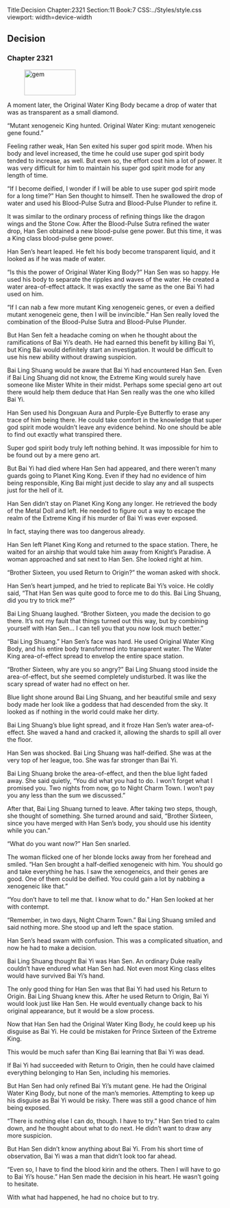 Title:Decision 
Chapter:2321 
Section:11 
Book:7 
CSS:../Styles/style.css 
viewport: width=device-width
  
## Decision
### Chapter 2321 
<figure>
	<img src="../Images/gem.gif" alt="gem" id="gem" width="120" height="60" />
</figure>
  

  
  A moment later, the Original Water King Body became a drop of water that was as transparent as a small diamond.

“Mutant xenogeneic King hunted. Original Water King: mutant xenogeneic gene found.”

Feeling rather weak, Han Sen exited his super god spirit mode. When his body and level increased, the time he could use super god spirit body tended to increase, as well. But even so, the effort cost him a lot of power. It was very difficult for him to maintain his super god spirit mode for any length of time.

“If I become deified, I wonder if I will be able to use super god spirit mode for a long time?” Han Sen thought to himself. Then he swallowed the drop of water and used his Blood-Pulse Sutra and Blood-Pulse Plunder to refine it.

It was similar to the ordinary process of refining things like the dragon wings and the Stone Cow. After the Blood-Pulse Sutra refined the water drop, Han Sen obtained a new blood-pulse gene power. But this time, it was a King class blood-pulse gene power.

Han Sen’s heart leaped. He felt his body become transparent liquid, and it looked as if he was made of water.

“Is this the power of Original Water King Body?” Han Sen was so happy. He used his body to separate the ripples and waves of the water. He created a water area-of-effect attack. It was exactly the same as the one Bai Yi had used on him.

“If I can nab a few more mutant King xenogeneic genes, or even a deified mutant xenogeneic gene, then I will be invincible.” Han Sen really loved the combination of the Blood-Pulse Sutra and Blood-Pulse Plunder.

But Han Sen felt a headache coming on when he thought about the ramifications of Bai Yi’s death. He had earned this benefit by killing Bai Yi, but King Bai would definitely start an investigation. It would be difficult to use his new ability without drawing suspicion.

Bai Ling Shuang would be aware that Bai Yi had encountered Han Sen. Even if Bai Ling Shuang did not know, the Extreme King would surely have someone like Mister White in their midst. Perhaps some special geno art out there would help them deduce that Han Sen really was the one who killed Bai Yi.

Han Sen used his Dongxuan Aura and Purple-Eye Butterfly to erase any trace of him being there. He could take comfort in the knowledge that super god spirit mode wouldn’t leave any evidence behind. No one should be able to find out exactly what transpired there.

Super god spirit body truly left nothing behind. It was impossible for him to be found out by a mere geno art.

But Bai Yi had died where Han Sen had appeared, and there weren’t many guards going to Planet King Kong. Even if they had no evidence of him being responsible, King Bai might just decide to slay any and all suspects just for the hell of it.

Han Sen didn’t stay on Planet King Kong any longer. He retrieved the body of the Metal Doll and left. He needed to figure out a way to escape the realm of the Extreme King if his murder of Bai Yi was ever exposed.

In fact, staying there was too dangerous already.

Han Sen left Planet King Kong and returned to the space station. There, he waited for an airship that would take him away from Knight’s Paradise. A woman approached and sat next to Han Sen. She looked right at him.

“Brother Sixteen, you used Return to Origin?” the woman asked with shock.

Han Sen’s heart jumped, and he tried to replicate Bai Yi’s voice. He coldly said, “That Han Sen was quite good to force me to do this. Bai Ling Shuang, did you try to trick me?”

Bai Ling Shuang laughed. “Brother Sixteen, you made the decision to go there. It’s not my fault that things turned out this way, but by combining yourself with Han Sen… I can tell you that you now look much better.”

“Bai Ling Shuang.” Han Sen’s face was hard. He used Original Water King Body, and his entire body transformed into transparent water. The Water King area-of-effect spread to envelop the entire space station.

“Brother Sixteen, why are you so angry?” Bai Ling Shuang stood inside the area-of-effect, but she seemed completely undisturbed. It was like the scary spread of water had no effect on her.

Blue light shone around Bai Ling Shuang, and her beautiful smile and sexy body made her look like a goddess that had descended from the sky. It looked as if nothing in the world could make her dirty.

Bai Ling Shuang’s blue light spread, and it froze Han Sen’s water area-of-effect. She waved a hand and cracked it, allowing the shards to spill all over the floor.

Han Sen was shocked. Bai Ling Shuang was half-deified. She was at the very top of her league, too. She was far stronger than Bai Yi.

Bai Ling Shuang broke the area-of-effect, and then the blue light faded away. She said quietly, “You did what you had to do. I won’t forget what I promised you. Two nights from now, go to Night Charm Town. I won’t pay you any less than the sum we discussed.”

After that, Bai Ling Shuang turned to leave. After taking two steps, though, she thought of something. She turned around and said, “Brother Sixteen, since you have merged with Han Sen’s body, you should use his identity while you can.”

“What do you want now?” Han Sen snarled.

The woman flicked one of her blonde locks away from her forehead and smiled. “Han Sen brought a half-deified xenogeneic with him. You should go and take everything he has. I saw the xenogeneics, and their genes are good. One of them could be deified. You could gain a lot by nabbing a xenogeneic like that.”

“You don’t have to tell me that. I know what to do.” Han Sen looked at her with contempt.

“Remember, in two days, Night Charm Town.” Bai Ling Shuang smiled and said nothing more. She stood up and left the space station.

Han Sen’s head swam with confusion. This was a complicated situation, and now he had to make a decision.

Bai Ling Shuang thought Bai Yi was Han Sen. An ordinary Duke really couldn’t have endured what Han Sen had. Not even most King class elites would have survived Bai Yi’s hand.

The only good thing for Han Sen was that Bai Yi had used his Return to Origin. Bai Ling Shuang knew this. After he used Return to Origin, Bai Yi would look just like Han Sen. He would eventually change back to his original appearance, but it would be a slow process.

Now that Han Sen had the Original Water King Body, he could keep up his disguise as Bai Yi. He could be mistaken for Prince Sixteen of the Extreme King.

This would be much safer than King Bai learning that Bai Yi was dead.

If Bai Yi had succeeded with Return to Origin, then he could have claimed everything belonging to Han Sen, including his memories.

But Han Sen had only refined Bai Yi’s mutant gene. He had the Original Water King Body, but none of the man’s memories. Attempting to keep up his disguise as Bai Yi would be risky. There was still a good chance of him being exposed.

“There is nothing else I can do, though. I have to try.” Han Sen tried to calm down, and he thought about what to do next. He didn’t want to draw any more suspicion.

But Han Sen didn’t know anything about Bai Yi. From his short time of observation, Bai Yi was a man that didn’t look too far ahead.

“Even so, I have to find the blood kirin and the others. Then I will have to go to Bai Yi’s house.” Han Sen made the decision in his heart. He wasn’t going to hesitate.

With what had happened, he had no choice but to try.
